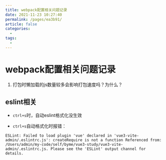 ```yaml
---
title: webpack配置相关问题记录
date: 2021-11-23 10:27:40
permalink: /pages/ea3b91/
article: false
categories:
  - 
tags:
  - 
---
```




# webpack配置相关问题记录



1. 打包时懒加载的js数量较多会影响打包速度吗？为什么？




## eslint相关


- `ctrl+s`时，自动eslint格式化没生效



- `ctrl+s`自动格式化时报错：
``` shell
ESLint: Failed to load plugin 'vue' declared in 'vue3-vite-admin/.eslintrc.js': createRequire is not a function Referenced from: /Users/admin/my-code/self/byme/vue3-study/vue3-vite-admin/.eslintrc.js. Please see the 'ESLint' output channel for details.
```